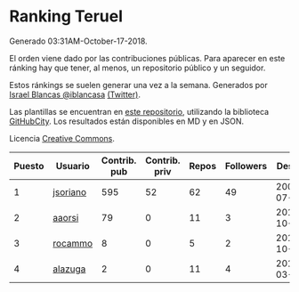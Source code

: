 # Ranking Teruel

Generado 03:31AM-October-17-2018.

El orden viene dado por las contribuciones públicas. Para aparecer en este ránking hay que tener, al menos, un repositorio público y un seguidor.

Estos ránkings se suelen generar una vez a la semana. Generados por [Israel Blancas @iblancasa](https://github.com/iblancasa/) [(Twitter)](https://twitter.com/iblancasa).

Las plantillas se encuentran en [este repositorio](https://github.com/iblancasa/GH-Spanish-Ranking), utilizando la biblioteca [GitHubCity](https://github.com/iblancasa/GitHubCity). Los resultados están disponibles en MD y en JSON.

Licencia [Creative Commons](https://creativecommons.org/licenses/by/4.0/).

| Puesto   |  Usuario  | Contrib. pub | Contrib. priv |Repos| Followers | Desde |  Avatar  |
|----------|-----------|--------------|---------------|-----|-----------|-------|----------|
|1|[jsoriano](https://github.com/jsoriano)|595|52|62|49|2008-07-02|![jsoriano]()|
|2|[aaorsi](https://github.com/aaorsi)|79|0|11|3|2014-10-18|![aaorsi]()|
|3|[rocammo](https://github.com/rocammo)|8|0|5|2|2014-10-31|![rocammo]()|
|4|[alazuga](https://github.com/alazuga)|2|0|11|4|2014-03-04|![alazuga]()|
